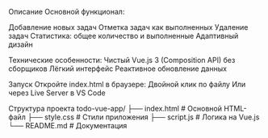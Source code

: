 Описание
Основной функционал:

Добавление новых задач
Отметка задач как выполненных
Удаление задач
Статистика: общее количество и выполненные
Адаптивный дизайн

Технические особенности:
Чистый Vue.js 3 (Composition API) без сборщиков
Лёгкий интерфейс
Реактивное обновление данных

Запуск
Откройте index.html в браузере:
Двойной клик по файлу
Или через Live Server в VS Code

Структура проекта
todo-vue-app/
├── index.html      # Основной HTML-файл
├── style.css       # Стили приложения
├── script.js       # Логика на Vue.js
└── README.md       # Документация
